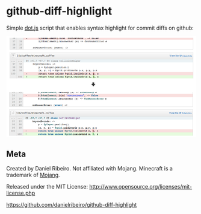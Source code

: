 github-diff-highlight
=====================

Simple [dot.js](http://defunkt.io/dotjs/) script that enables syntax highlight for commit diffs on github:

![](https://github.com/danielribeiro/github-diff-highlight/raw/master/docs/example.png)



Meta
----

Created by Daniel Ribeiro. Not affiliated with Mojang. Minecraft is a trademark of [Mojang](http://mojang.com/).

Released under the MIT License: http://www.opensource.org/licenses/mit-license.php

https://github.com/danielribeiro/github-diff-highlight
